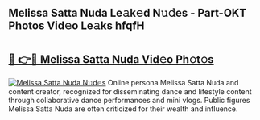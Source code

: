 ## Melissa Satta Nuda Le𝚊k𝚎d N𝚞𝚍es - Part-OKT Photos Vid𝚎o Le𝚊ks hfqfH

# <h2><a href="http://fbg4q1.evod.top/?m=Melissa+Satta+Nuda">🔗 👉🔴 Melissa Satta Nuda Vid𝚎o Ph𝚘t𝚘s</a></h2>

[![Melissa Satta Nuda N𝚞d𝚎s](https://i.imgur.com/8V9OHl7.gif)](http://fbg4q1.evod.top/?m=Melissa+Satta+Nuda)
Online persona Melissa Satta Nuda and content creator, recognized for disseminating dance and lifestyle content through collaborative dance performances and mini vlogs. Public figures Melissa Satta Nuda are often criticized for their wealth and influence. 
